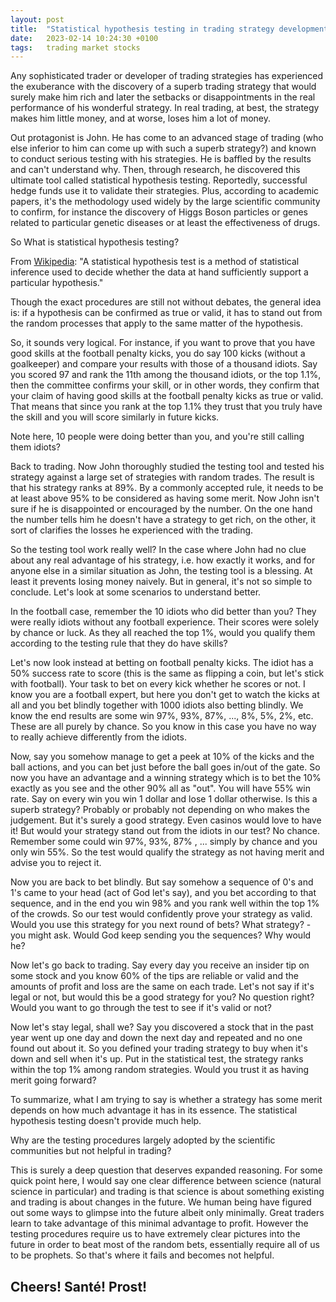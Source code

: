 ```yaml
---
layout: post
title:  "Statistical hypothesis testing in trading strategy development"
date:   2023-02-14 10:24:30 +0100
tags:   trading market stocks
---
```


Any sophisticated trader or developer of trading strategies has experienced the exuberance with the discovery of a superb trading strategy that would surely make him rich and later the setbacks or disappointments in the real performance of his wonderful strategy.  In real trading, at best, the strategy makes him little money, and at worse, loses him a lot of money.

Out protagonist is John.  He has come to an advanced stage of trading (who else inferior to him can come up with such a superb strategy?) and known to conduct serious testing with his strategies.  He is baffled by the results and can't understand why.  Then, through research, he discovered this ultimate tool called statistical hypothesis testing.  Reportedly, successful hedge funds use it to validate their strategies.  Plus, according to academic papers, it's the methodology used widely by the large scientific community to confirm, for instance the discovery of Higgs Boson particles or genes related to particular genetic diseases or at least the effectiveness of drugs.

So What is statistical hypothesis testing?  

From [Wikipedia](https://en.wikipedia.org/wiki/Statistical_hypothesis_testing): "A statistical hypothesis test is a method of statistical inference used to decide whether the data at hand sufficiently support a particular hypothesis."

Though the exact procedures are still not without debates, the general idea is: if a hypothesis can be confirmed as true or valid, it has to stand out from the random processes that apply to the same matter of the hypothesis.  

So, it sounds very logical.  For instance, if you want to prove that you have good skills at the football penalty kicks, you do say 100 kicks (without a goalkeeper) and compare your results with those of a thousand idiots.  Say you scored 97 and rank the 11th among the thousand idiots, or the top 1.1%, then the committee confirms your skill, or in other words, they confirm that your claim of having good skills at the football penalty kicks as true or valid.  That means that since you rank at the top 1.1% they trust that you truly have the skill and you will score similarly in future kicks.

Note here, 10 people were doing better than you, and you're still calling them idiots?

Back to trading.  Now John thoroughly studied the testing tool and tested his strategy against a large set of strategies with random trades.  The result is that his strategy ranks at 89%.  By a commonly accepted rule, it needs to be at least above 95% to be considered as having some merit.  Now John isn't sure if he is disappointed or encouraged by the number.  On the one hand the number tells him he doesn't have a strategy to get rich, on the other, it sort of clarifies the losses he experienced with the trading.

So the testing tool work really well?  In the case where John had no clue about any real advantage of his strategy, i.e. how exactly it works, and for anyone else in a similar situation as John, the testing tool is a blessing.  At least it prevents losing money naively.  But in general, it's not so simple to conclude.  Let's look at some scenarios to understand better.

In the football case, remember the 10 idiots who did better than you?  They were really idiots without any football experience.  Their scores were solely by chance or luck.  As they all reached the top 1%, would you qualify them according to the testing rule that they do have skills?

Let's now look instead at betting on football penalty kicks.  The idiot has a 50% success rate to score (this is the same as flipping a coin, but let's stick with football).  Your task to bet on every kick whether he scores or not.  I know you are a football expert, but here you don't get to watch the kicks at all and you bet blindly together with 1000 idiots also betting blindly.  We know the end results are some win 97%, 93%, 87%, ..., 8%, 5%, 2%, etc.  These are all purely by chance.  So you know in this case you have no way to really achieve differently from the idiots.

Now, say you somehow manage to get a peek at 10% of the kicks and the ball actions, and you can bet just before the ball goes in/out of the gate.  So now you have an advantage and a winning strategy which is to bet the 10% exactly as you see and the other 90% all as "out".  You will have 55% win rate.  Say on every win you win 1 dollar and lose 1 dollar otherwise.  Is this a superb strategy?  Probably or probably not depending on who makes the judgement.  But it's surely a good strategy.  Even casinos would love to have it!  But would your strategy stand out from the idiots in our test?  No chance.  Remember some could win 97%, 93%, 87% , ... simply by chance and you only win 55%.  So the test would qualify the strategy as not having merit and advise you to reject it.

Now you are back to bet blindly.  But say somehow a sequence of 0's and 1's came to your head (act of God let's say), and you bet according to that sequence, and in the end you win 98% and you rank well within the top 1% of the crowds.  So our test would confidently prove your strategy as valid.  Would you use this strategy for you next round of bets?  What strategy? - you might ask.  Would God keep sending you the sequences?  Why would he?

Now let's go back to trading.  Say every day you receive an insider tip on some stock and you know 60% of the tips are reliable or valid and the amounts of profit and loss are the same on each trade.  Let's not say if it's legal or not, but would this be a good strategy for you?  No question right?  Would you want to go through the test to see if it's valid or not?

Now let's stay legal, shall we?  Say you discovered a stock that in the past year went up one day and down the next day and repeated and no one found out about it.  So you defined your trading strategy to buy when it's down and sell when it's up.  Put in the statistical test, the strategy ranks within the top 1% among random strategies.  Would you trust it as having merit going forward?

To summarize, what I am trying to say is whether a strategy has some merit depends on how much advantage it has in its essence.  The statistical hypothesis testing doesn't provide much help.

Why are the testing procedures largely adopted by the scientific communities but not helpful in trading?

This is surely a deep question that deserves expanded reasoning.  For some quick point here, I would say one clear difference between science (natural science in particular) and trading is that science is about something existing and trading is about changes in the future.  We human being have figured out some ways to glimpse into the future albeit only minimally.  Great traders learn to take advantage of this minimal advantage to profit.  However the testing procedures require us to have extremely clear pictures into the future in order to beat most of the random bets, essentially require all of us to be prophets.  So that's where it fails and becomes not helpful.


## Cheers!  Santé!  Prost!